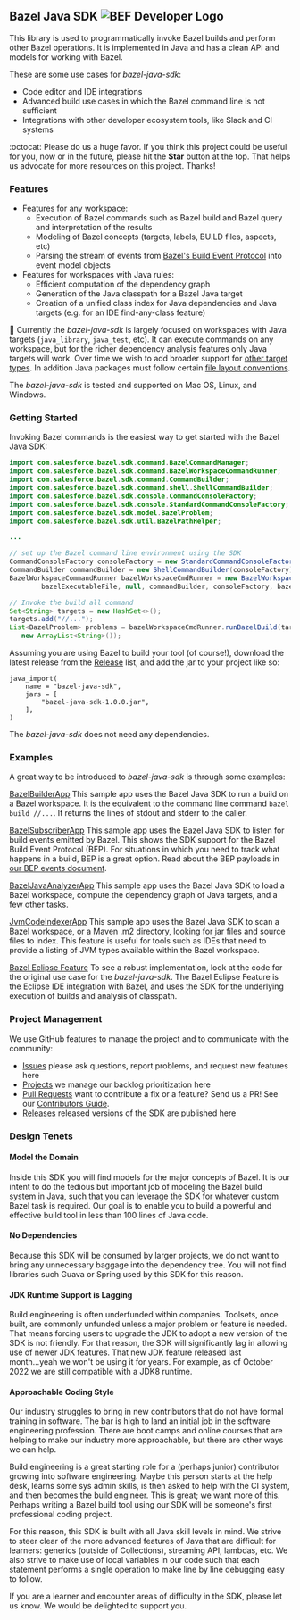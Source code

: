## Bazel Java SDK ![BEF Developer Logo](docs/bef_developers_small.png)

This library is used to programmatically invoke Bazel builds and perform other Bazel operations.
It is implemented in Java and has a clean API and models for working with Bazel.

These are some use cases for *bazel-java-sdk*:
- Code editor and IDE integrations
- Advanced build use cases in which the Bazel command line is not sufficient
- Integrations with other developer ecosystem tools, like Slack and CI systems

:octocat: Please do us a huge favor. If you think this project could be useful for you, now or in the future, please hit the **Star** button at the top.
That helps us advocate for more resources on this project. Thanks!

### Features

- Features for any workspace:
  - Execution of Bazel commands such as Bazel build and Bazel query and interpretation of the results
  - Modeling of Bazel concepts (targets, labels, BUILD files, aspects, etc)
  - Parsing the stream of events from [Bazel's Build Event Protocol](docs/buildeventprotocol.md) into event model objects
- Features for workspaces with Java rules:
  - Efficient computation of the dependency graph
  - Generation of the Java classpath for a Bazel Java target
  - Creation of a unified class index for Java dependencies and Java targets (e.g. for an IDE find-any-class feature)

:lemon: Currently the *bazel-java-sdk* is largely focused on workspaces with Java targets
  (```java_library```, ```java_test```, etc). It can execute commands on any workspace, but
    for the richer dependency analysis features only Java targets will work. Over time we wish
  to add broader support for [other target types](https://github.com/salesforce/bazel-java-sdk/blob/master/sdk/bazel-java-sdk/src/main/java/com/salesforce/bazel/sdk/model/BazelTargetKind.java). In addition Java packages must follow
  certain [file layout conventions](conforming_java_packages.md).

The *bazel-java-sdk* is tested and supported on Mac OS, Linux, and Windows.

### Getting Started

Invoking Bazel commands is the easiest way to get started with the Bazel Java SDK:

```java
import com.salesforce.bazel.sdk.command.BazelCommandManager;
import com.salesforce.bazel.sdk.command.BazelWorkspaceCommandRunner;
import com.salesforce.bazel.sdk.command.CommandBuilder;
import com.salesforce.bazel.sdk.command.shell.ShellCommandBuilder;
import com.salesforce.bazel.sdk.console.CommandConsoleFactory;
import com.salesforce.bazel.sdk.console.StandardCommandConsoleFactory;
import com.salesforce.bazel.sdk.model.BazelProblem;
import com.salesforce.bazel.sdk.util.BazelPathHelper;

...

// set up the Bazel command line environment using the SDK
CommandConsoleFactory consoleFactory = new StandardCommandConsoleFactory();
CommandBuilder commandBuilder = new ShellCommandBuilder(consoleFactory);
BazelWorkspaceCommandRunner bazelWorkspaceCmdRunner = new BazelWorkspaceCommandRunner(
        bazelExecutableFile, null, commandBuilder, consoleFactory, bazelWorkspaceDir);

// Invoke the build all command
Set<String> targets = new HashSet<>();
targets.add("//...");
List<BazelProblem> problems = bazelWorkspaceCmdRunner.runBazelBuild(targets,
   new ArrayList<String>());
```

Assuming you are using Bazel to build your tool (of course!), download the latest release from
 the [Release](https://github.com/salesforce/bazel-java-sdk/releases) list, and add the jar to your project like so:

```starlark
java_import(
    name = "bazel-java-sdk",
    jars = [
        "bazel-java-sdk-1.0.0.jar",
    ],
)
```

The *bazel-java-sdk* does not need any dependencies.

### Examples

A great way to be introduced to  *bazel-java-sdk* is through some examples:

[BazelBuilderApp](examples/src/main/java/com/salesforce/bazel/app/builder/BazelBuilderApp.java)
This sample app uses the Bazel Java SDK to run a build on a Bazel workspace. It is the
  equivalent to the command line command ```bazel build //...```.
It returns the lines of stdout and stderr to the caller.

[BazelSubscriberApp](examples/src/main/java/com/salesforce/bazel/app/subscriber/BazelSubscriberApp.java)
This sample app uses the Bazel Java SDK to listen for build events emitted by Bazel. This shows the
  SDK support for the Bazel Build Event Protocol (BEP).
For situations in which you need to track what happens in a build, BEP is a great option.
Read about the BEP payloads in [our BEP events document](docs/buildeventprotocol.md).

[BazelJavaAnalyzerApp](examples/src/main/java/com/salesforce/bazel/app/analyzer/BazelAnalyzerApp.java)
This sample app uses the Bazel Java SDK to load a Bazel workspace, compute the
  dependency graph of Java targets, and a few other tasks.

[JvmCodeIndexerApp](examples/src/main/java/com/salesforce/bazel/app/indexer/JvmCodeIndexerApp.java)
This sample app uses the Bazel Java SDK to scan a Bazel workspace, or a Maven .m2 directory, looking
  for jar files and source files to index. This feature is useful for tools such as IDEs that need
  to provide a listing of JVM types available within the Bazel workspace.

[Bazel Eclipse Feature](https://github.com/salesforce/bazel-eclipse)
To see a robust implementation, look at the code for the original use case for the  *bazel-java-sdk*.
The Bazel Eclipse Feature is the Eclipse IDE integration with Bazel, and uses the SDK for the
  underlying execution of builds and analysis of classpath.

### Project Management

We use GitHub features to manage the project and to communicate with the community:

- [Issues](https://github.com/salesforce/bazel-java-sdk/issues) please ask questions, report problems, and request new features here
- [Projects](https://github.com/salesforce/bazel-java-sdk/projects) we manage our backlog prioritization here
- [Pull Requests](https://github.com/salesforce/bazel-java-sdk/pulls) want to contribute a fix or a feature? Send us a PR! See our [Contributors Guide](CONTRIBUTING.md).
- [Releases](https://github.com/salesforce/bazel-java-sdk/releases) released versions of the SDK are published here

### Design Tenets

#### Model the Domain

Inside this SDK you will find models for the major concepts of Bazel.
It is our intent to do the tedious but important job of modeling the Bazel build system in Java, such that
  you can leverage the SDK for whatever custom Bazel task is required.
Our goal is to enable you to build a powerful and effective build tool in less than 100 lines of Java code.

#### No Dependencies

Because this SDK will be consumed by larger projects, we do not want to bring any unnecessary baggage into
  the dependency tree.
You will not find libraries such Guava or Spring used by this SDK for this reason.

#### JDK Runtime Support is Lagging

Build engineering is often underfunded within companies.
Toolsets, once built, are commonly unfunded unless a major problem or feature is needed.
That means forcing users to upgrade the JDK to adopt a new version of the SDK is not friendly.
For that reason, the SDK will significantly lag in allowing use of newer JDK features.
That new JDK feature released last month...yeah we won't be using it for years.
For example, as of October 2022 we are still compatible with a JDK8 runtime.

#### Approachable Coding Style

Our industry struggles to bring in new contributors that do not have formal training in software.
The bar is high to land an initial job in the software engineering profession.
There are boot camps and online courses that are helping to make our industry more approachable, but
  there are other ways we can help.

Build engineering is a great starting role for a (perhaps junior) contributor growing into software engineering.
Maybe this person starts at the help desk, learns some sys admin skills, is then asked to help with the CI system,
  and then becomes the build engineer.
This is great; we want more of this.
Perhaps writing a Bazel build tool using our SDK will be someone's first professional coding project.

For this reason, this SDK is built with all Java skill levels in mind.
We strive to steer clear of the more advanced features of Java that are difficult for learners:
  generics (outside of Collections), streaming API, lambdas, etc.
We also strive to make use of local variables in our code such that each statement performs a single
  operation to make line by line debugging easy to follow.

If you are a learner and encounter areas of difficulty in the SDK, please let us know.
We would be delighted to support you.
